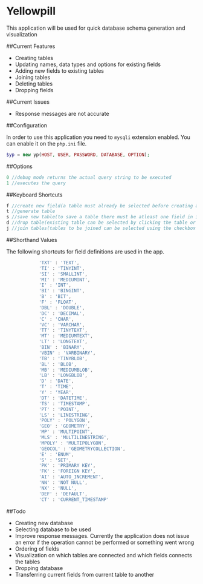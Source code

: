 Yellowpill
==========

This application will be used for quick database schema generation and visualization

##Current Features

- Creating tables
- Updating names, data types and options for existing fields
- Adding new fields to existing tables
- Joining tables
- Deleting tables
- Dropping fields


##Current Issues

- Response messages are not accurate


##Configuration

In order to use this application you need to ```mysqli``` extension enabled. 
You can enable it on the ```php.ini``` file.

```php
$yp = new yp(HOST, USER, PASSWORD, DATABASE, OPTION);
```

##Options

```php
0 //debug mode returns the actual query string to be executed 
1 //executes the query
```

##Keyboard Shortcuts

```php
f //create new field(a table must already be selected before creating a new field, you can also press enter from inside an existing field to create a new field for the selected table)
t //generate table
s //save new table(to save a table there must be atleast one field in it)
d //drop table(existing table can be selected by clicking the table or anywhere inside the table)
j //join tables(tables to be joined can be selected using the checkbox just below the tables name)
```

##Shorthand Values

The following shortcuts for field definitions are used in the app.

```javascript
			'TXT' : 'TEXT',
			'TI' : 'TINYINT', 
			'SI' : 'SMALLINT',
			'MI' : 'MEDIUMINT',
			'I' : 'INT', 
			'BI' : 'BINGINT', 
			'B' : 'BIT', 
			'F' : 'FLOAT', 
			'DBL' : 'DOUBLE',
			'DC' : 'DECIMAL', 
			'C' : 'CHAR', 
			'VC' : 'VARCHAR',
			'TT' : 'TINYTEXT',
			'MT' : 'MEDIUMTEXT',
			'LT' : 'LONGTEXT',
			'BIN' : 'BINARY', 
			'VBIN' : 'VARBINARY',
			'TB' : 'TINYBLOB',
			'BL' : 'BLOB', 
			'MB' : 'MEDIUMBLOB',
			'LB' : 'LONGBLOB',
			'D' : 'DATE', 
			'T' : 'TIME', 
			'Y' : 'YEAR',
			'DT' : 'DATETIME',
			'TS' : 'TIMESTAMP', 
			'PT' : 'POINT',
			'LS' : 'LINESTRING',
			'POLY' : 'POLYGON', 
			'GEO' : 'GEOMETRY', 
			'MP' : 'MULTIPOINT',
			'MLS' : 'MULTILINESTRING', 
			'MPOLY' : 'MULTIPOLYGON',
			'GEOCOL' : 'GEOMETRYCOLLECTION', 
			'E' : 'ENUM', 
			'S' : 'SET',
			'PK' : 'PRIMARY KEY',
			'FK' : 'FOREIGN KEY',
			'AI' : 'AUTO_INCREMENT',
			'NN' : 'NOT NULL',
			'NX' : 'NULL',
			'DEF' : 'DEFAULT',
			'CT' : 'CURRENT_TIMESTAMP'
```

##Todo

- Creating new database
- Selecting database to be used
- Improve response messages. Currently the application does not issue an error if the operation cannot be performed or something went wrong
- Ordering of fields
- Visualization on which tables are connected and which fields connects the tables
- Dropping database 
- Transferring current fields from current table to another